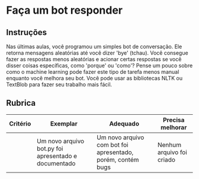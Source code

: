 # Faça um bot responder

## Instruções

Nas últimas aulas, você programou um simples bot de conversação. Ele retorna mensagens aleatórias até você dizer 'bye' (tchau). Você consegue fazer as respostas menos aleatórias e acionar certas respostas se você disser coisas específicas, como 'porque' ou 'como'? Pense um pouco sobre como o machine learning pode fazer este tipo de tarefa menos manual enquanto você melhora seu bot. Você pode usar as bibliotecas NLTK ou TextBlob para fazer seu trabalho mais fácil.

## Rubrica

| Critério | Exemplar                                     | Adequado                                         | Precisa melhorar       |
| -------- | --------------------------------------------- | ------------------------------------------------ | ----------------------- |
|          | Um novo arquivo bot.py foi apresentado e documentado | Um novo arquivo com bot foi apresentado, porém, contém bugs | Nenhum arquivo foi criado |
